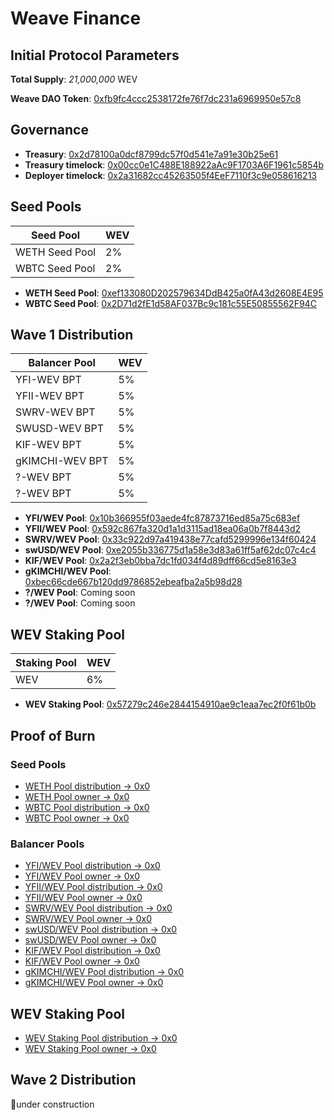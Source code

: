 # Weave Finance

## Initial Protocol Parameters

**Total Supply**: *21,000,000* WEV

**Weave DAO Token**: [0xfb9fc4ccc2538172fe76f7dc231a6969950e57c8](https://etherscan.io/address/0xfb9fc4ccc2538172fe76f7dc231a6969950e57c8)

## Governance

- **Treasury**: [0x2d78100a0dcf8799dc57f0d541e7a91e30b25e61](https://etherscan.io/address/0x2d78100a0dcf8799dc57f0d541e7a91e30b25e61)
- **Treasury timelock**: [0x00cc0e1C488E188922aAc9F1703A6F1961c5854b](https://etherscan.io/address/0x00cc0e1C488E188922aAc9F1703A6F1961c5854b)
- **Deployer timelock**: [0x2a31682cc45263505f4EeF7110f3c9e058616213](https://etherscan.io/address/0x2a31682cc45263505f4EeF7110f3c9e058616213)

## Seed Pools

| Seed Pool | WEV |
| --- | --- |
| WETH Seed Pool | 2% |
| WBTC Seed Pool | 2% |

- **WETH Seed Pool**: [0xef133080D202579634DdB425a0fA43d2608E4E95](https://etherscan.io/address/0xef133080D202579634DdB425a0fA43d2608E4E95)
- **WBTC Seed Pool**: [0x2D71d2fE1d58AF037Bc9c181c55E50855562F94C](https://etherscan.io/address/0x2D71d2fE1d58AF037Bc9c181c55E50855562F94C)

## Wave 1 Distribution

| Balancer Pool | WEV |
| --- | --- |
| YFI-WEV BPT | 5% |
| YFII-WEV BPT | 5% |
| SWRV-WEV BPT | 5% |
| SWUSD-WEV BPT | 5% |
| KIF-WEV BPT | 5% |
| gKIMCHI-WEV BPT | 5% |
| ?-WEV BPT | 5% |
| ?-WEV BPT | 5% |

- **YFI/WEV Pool**: [0x10b366955f03aede4fc87873716ed85a75c683ef](https://etherscan.io/address/0x10b366955f03aede4fc87873716ed85a75c683ef)
- **YFII/WEV Pool**: [0x592c867fa320d1a1d3115ad18ea06a0b7f8443d2](https://etherscan.io/address/0x592c867fa320d1a1d3115ad18ea06a0b7f8443d2)
- **SWRV/WEV Pool**: [0x33c922d97a419438e77cafd5299996e134f60424](https://etherscan.io/address/0x33c922d97a419438e77cafd5299996e134f60424)
- **swUSD/WEV Pool**: [0xe2055b336775d1a58e3d83a61ff5af62dc07c4c4](https://etherscan.io/address/0xe2055b336775d1a58e3d83a61ff5af62dc07c4c4)
- **KIF/WEV Pool**: [0x2a2f3eb0bba7dc1fd034f4d89dff66cd5e8163e3](https://etherscan.io/address/0x2a2f3eb0bba7dc1fd034f4d89dff66cd5e8163e3)
- **gKIMCHI/WEV Pool**: [0xbec66cde667b120dd9786852ebeafba2a5b98d28](https://etherscan.io/address/0xbec66cde667b120dd9786852ebeafba2a5b98d28)
- **?/WEV Pool**: Coming soon
- **?/WEV Pool**: Coming soon

## WEV Staking Pool

| Staking Pool | WEV |
| --- | --- |
| WEV | 6% |

- **WEV Staking Pool**: [0x57279c246e2844154910ae9c1eaa7ec2f0f61b0b](https://etherscan.io/address/0x57279c246e2844154910ae9c1eaa7ec2f0f61b0b)

## Proof of Burn

### Seed Pools

- [WETH Pool distribution -> 0x0](https://etherscan.io/tx/0x56564577b33c3409d7cba63004902db1960877fb337c49b4899bfd7031350723)
- [WETH Pool owner -> 0x0](https://etherscan.io/tx/0x638b3e69d793314b26a6b17794931f624e08ce3637deaad92e7d1d9ff68bd641)
- [WBTC Pool distribution -> 0x0](https://etherscan.io/tx/0xa8f3486f36b6133ff1f64b25d7bd7339e58808aba03360195843dfd50b9da577)
- [WBTC Pool owner -> 0x0](https://etherscan.io/tx/0x49ce4d971285fc14a110a1bd0ae5c013a42fa8b10612248a4269692d55eb741e)

### Balancer Pools

- [YFI/WEV Pool distribution -> 0x0](https://etherscan.io/tx/0xe03881cee5d8520244d2ab2899d986060026f4fa13c149fe43f3e0f75da797e7)
- [YFI/WEV Pool owner -> 0x0](https://etherscan.io/tx/0x7ce3faf5ce9a1c217348316b5cf9fc90d157cee08a34e94d1d7c1982f0b9d471)
- [YFII/WEV Pool distribution -> 0x0](https://etherscan.io/tx/0xa312d0daa97c27db65c9125e423e757d5ac6730b08995fffbeaf43f28794ca94)
- [YFII/WEV Pool owner -> 0x0](https://etherscan.io/tx/0x75e2cde190bfc8de9f965b66b3f40983203ffe1c11fb41cbc16c6a32baa6a395)
- [SWRV/WEV Pool distribution -> 0x0](https://etherscan.io/tx/0xf6f5ba3136434aa5d4427346628577d7cd7522aa1f797d785585b1c7060899f2)
- [SWRV/WEV Pool owner -> 0x0](https://etherscan.io/tx/0x70d745c68f198ac945b2f1967431b32261cc1283d2c88f6b875ba9121d68a7a4)
- [swUSD/WEV Pool distribution -> 0x0](https://etherscan.io/tx/0x9add98d2033e9edcd6546cf7bd61f4e0dc5b54bf869050fc07b1441490b1567b)
- [swUSD/WEV Pool owner -> 0x0](https://etherscan.io/tx/0x1d7c039839903957192421ee3739831caeaac92a5a5357a8cd31c5c7f20e13d4)
- [KIF/WEV Pool distribution -> 0x0](https://etherscan.io/tx/0x85e74c122286234eb6b2c86d1c94f3d6e593c808963abbe26249e3494edd21ff)
- [KIF/WEV Pool owner -> 0x0](https://etherscan.io/tx/0x3edc306927a400c2e10b4ae8b0c56a4ed8045c5474c8dc8c0f2646c00ca39067)
- [gKIMCHI/WEV Pool distribution -> 0x0](https://etherscan.io/tx/0x74a932c7c45710ca2fb829bcc38aac4aec2af36051a00d21c44a97cc9fcae5c4)
- [gKIMCHI/WEV Pool owner -> 0x0](https://etherscan.io/tx/0x761e3598f6a805dcfe5939c847eb280685168f453dfa949153c61b0233e1d6ef)

## WEV Staking Pool

- [WEV Staking Pool distribution -> 0x0](https://etherscan.io/tx/0x13a62386873c8d0a13100ec00e0d97e8a39628e19e54331662aab0ddbf814566)
- [WEV Staking Pool owner -> 0x0](https://etherscan.io/tx/0xb1b7d3ffe3626c75c801e4c4fcb46dd1692caabe0d1c36d59f01f3f4d864d9c5)

## Wave 2 Distribution

👷under construction
